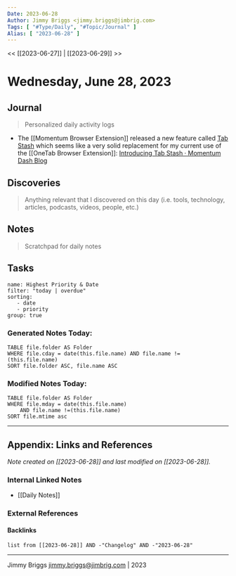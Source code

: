 ```yaml
---
Date: 2023-06-28
Author: Jimmy Briggs <jimmy.briggs@jimbrig.com>
Tags: [ "#Type/Daily", "#Topic/Journal" ]
Alias: [ "2023-06-28" ]
---
```


<< [[2023-06-27]] | [[2023-06-29]] >>

# Wednesday, June 28, 2023

## Journal

> Personalized daily activity logs

- The [[Momentum Browser Extension]] released a new feature called [Tab Stash](https://get.momentumdash.help/hc/en-us/articles/14474141114391) which seems like a very solid replacement for my current use of the [[OneTab Browser Extension]]: [Introducing Tab Stash · Momentum Dash Blog](https://momentumdash.com/blog/tab-stash)

## Discoveries

> Anything relevant that I discovered on this day (i.e. tools, technology, articles, podcasts, videos, people, etc.)

## Notes

> Scratchpad for daily notes

## Tasks

```todoist
name: Highest Priority & Date
filter: "today | overdue"
sorting: 
   - date
   - priority
group: true
```


### Generated Notes Today:

```dataview
TABLE file.folder AS Folder 
WHERE file.cday = date(this.file.name) AND file.name !=(this.file.name) 
SORT file.folder ASC, file.name ASC
```

### Modified Notes Today:

```dataview
TABLE file.folder AS Folder
WHERE file.mday = date(this.file.name) 
	AND file.name !=(this.file.name)
SORT file.mtime asc
```

***

## Appendix: Links and References

*Note created on [[2023-06-28]] and last modified on [[2023-06-28]].*

### Internal Linked Notes

- [[Daily Notes]]

### External References

#### Backlinks

```dataview
list from [[2023-06-28]] AND -"Changelog" AND -"2023-06-28"
```


***

Jimmy Briggs <jimmy.briggs@jimbrig.com> | 2023